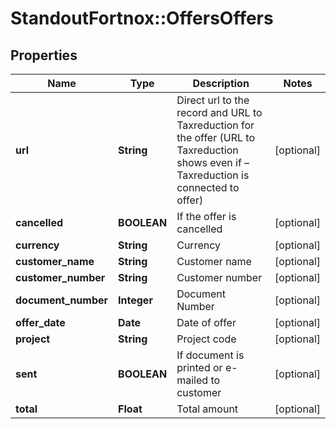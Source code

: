 # StandoutFortnox::OffersOffers

## Properties
Name | Type | Description | Notes
------------ | ------------- | ------------- | -------------
**url** | **String** | Direct url to the record and URL to Taxreduction for the offer (URL to Taxreduction shows even if – Taxreduction is connected to offer) | [optional] 
**cancelled** | **BOOLEAN** | If the offer is cancelled | [optional] 
**currency** | **String** | Currency | [optional] 
**customer_name** | **String** | Customer name | [optional] 
**customer_number** | **String** | Customer number | [optional] 
**document_number** | **Integer** | Document Number | [optional] 
**offer_date** | **Date** | Date of offer | [optional] 
**project** | **String** | Project code | [optional] 
**sent** | **BOOLEAN** | If document is printed or e-mailed to customer | [optional] 
**total** | **Float** | Total amount | [optional] 

